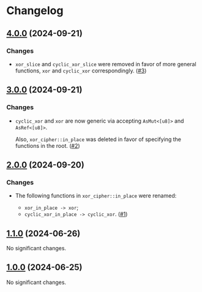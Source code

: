 # Changelog

<!-- changelogging: start -->

## [4.0.0](https://github.com/xor-cipher/xor-cipher-crate/tree/v4.0.0) (2024-09-21)

### Changes

- `xor_slice` and `cyclic_xor_slice` were removed in favor of more general functions,
  `xor` and `cyclic_xor` correspondingly.
  ([#3](https://github.com/xor-cipher/xor-cipher-crate/pull/3))

## [3.0.0](https://github.com/xor-cipher/xor-cipher-crate/tree/v3.0.0) (2024-09-21)

### Changes

- `cyclic_xor` and `xor` are now generic via accepting `AsMut<[u8]>` and `AsRef<[u8]>`.

  Also, `xor_cipher::in_place` was deleted in favor of specifying the functions in the root.
  ([#2](https://github.com/xor-cipher/xor-cipher-crate/pull/2))

## [2.0.0](https://github.com/xor-cipher/xor-cipher-crate/tree/v2.0.0) (2024-09-20)

### Changes

- The following functions in `xor_cipher::in_place` were renamed:

  - `xor_in_place -> xor`;
  - `cyclic_xor_in_place -> cyclic_xor`.
  ([#1](https://github.com/xor-cipher/xor-cipher-crate/pull/1))

## [1.1.0](https://github.com/xor-cipher/xor-cipher-crate/tree/v1.1.0) (2024-06-26)

No significant changes.

## [1.0.0](https://github.com/xor-cipher/xor-cipher-crate/tree/v1.0.0) (2024-06-25)

No significant changes.
